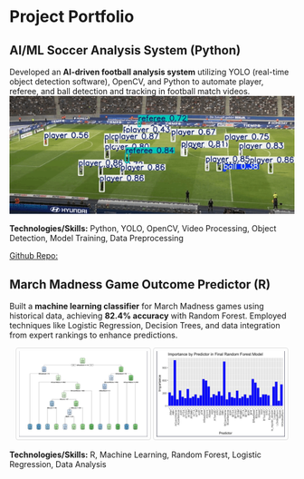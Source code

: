 # Project Portfolio

## AI/ML Soccer Analysis System (Python)
Developed an **AI-driven football analysis system** utilizing YOLO (real-time object detection software), OpenCV, and Python to automate player, referee, and ball detection and tracking in football match videos.
![Demo Video](images/FootballAnalysis.gif)

**Technologies/Skills:** Python, YOLO, OpenCV, Video Processing, Object Detection, Model Training, Data Preprocessing

[Github Repo:](https://github.com/EricHChoi/AI-ML-Soccer-Analysis)

## March Madness Game Outcome Predictor (R)
Built a **machine learning classifier** for March Madness games using historical data, achieving **82.4% accuracy** with Random Forest. Employed techniques like Logistic Regression, Decision Trees, and data integration from expert rankings to enhance predictions. 
<p align="center">
  <img src="./images/marchmadness-decisiontree.png" alt="Decision Tree" width="45%" style="border: 1px solid #ddd; border-radius: 4px; padding: 5px;">
  <img src="./images/finalmodel.png" alt="Final Model" width="45%" style="border: 1px solid #ddd; border-radius: 4px; padding: 5px;">
</p>

**Technologies/Skills:** R, Machine Learning, Random Forest, Logistic Regression, Data Analysis
